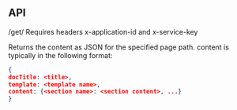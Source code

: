 ## API ##
/get/<page path>
Requires headers x-application-id and x-service-key

Returns the content as JSON for the specified page path.
content is typically in the following format:
```json
{
docTitle: <title>, 
template: <template name>,
content: {<section name>: <section content>, ...}
}
```